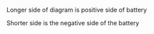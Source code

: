 Longer side of diagram is positive side of battery

Shorter side is the negative side of the battery

